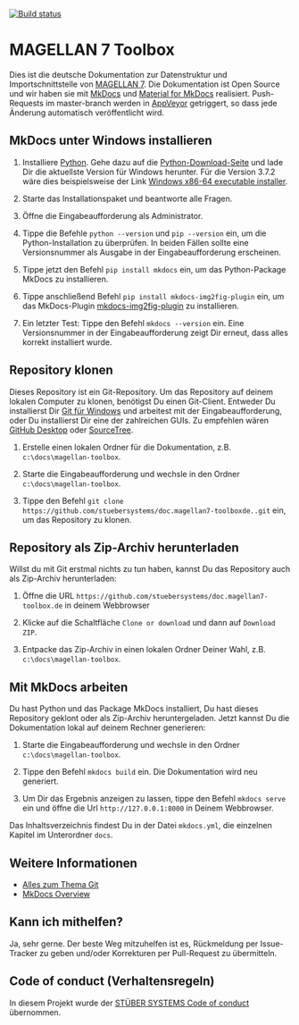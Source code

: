 [![Build status](https://ci.appveyor.com/api/projects/status/sbc5n5u7db1pepjy?svg=true)](https://ci.appveyor.com/project/stueber/doc-magellan7-ds-de)

# MAGELLAN 7 Toolbox

Dies ist die deutsche Dokumentation zur Datenstruktur und Importschnittstelle von [MAGELLAN 7](https://magellan.stueber.de). Die Dokumentation ist Open Source und wir haben sie mit [MkDocs](https://www.mkdocs.org) und [Material for MkDocs](https://squidfunk.github.io/mkdocs-material) realisiert. Push-Requests im master-branch werden in [AppVeyor](https://www.appveyor.com) getriggert, so dass jede Änderung automatisch veröffentlicht wird.

## MkDocs unter Windows installieren

1. Installiere [Python](https://www.python.org). Gehe dazu auf die [Python-Download-Seite](https://www.python.org/downloads/) und lade Dir die aktuellste Version für Windows herunter. Für die Version 3.7.2 wäre dies beispielsweise der Link [Windows x86-64 executable installer](https://www.python.org/ftp/python/3.7.2/python-3.7.2-amd64.exe).

2. Starte das Installationspaket und beantworte alle Fragen.

3. Öffne die Eingabeaufforderung als Administrator.

4. Tippe die Befehle `python --version` und `pip --version` ein, um die Python-Installation zu überprüfen. In beiden Fällen sollte eine Versionsnummer als Ausgabe in der Eingabeaufforderung erscheinen.

5. Tippe jetzt den Befehl `pip install mkdocs` ein, um das Python-Package MkDocs zu installieren.

6. Tippe anschließend Befehl `pip install mkdocs-img2fig-plugin` ein, um das MkDocs-Plugin [mkdocs-img2fig-plugin](https://github.com/stuebersystems/mkdocs-img2fig-plugin) zu installieren.

7. Ein letzter Test: Tippe den Befehl `mkdocs --version` ein. Eine Versionsnummer in der Eingabeaufforderung zeigt Dir erneut, dass alles korrekt installiert wurde.

## Repository klonen

Dieses Repository ist ein Git-Repository. Um das Repository auf deinem lokalen Computer zu klonen, benötigst Du einen Git-Client. Entweder Du installierst Dir [Git für Windows](https://gitforwindows.org/) und arbeitest mit der Eingabeaufforderung, oder Du installierst Dir eine der zahlreichen GUIs. Zu empfehlen wären [GitHub Desktop](https://desktop.github.com) oder [SourceTree](https://www.sourcetreeapp.com).

1. Erstelle einen lokalen Ordner für die Dokumentation, z.B. `c:\docs\magellan-toolbox`.

2. Starte die Eingabeaufforderung und wechsle in den Ordner `c:\docs\magellan-toolbox`.

3. Tippe den Befehl `git clone https://github.com/stuebersystems/doc.magellan7-toolboxde..git` ein, um das Repository zu klonen.

## Repository als Zip-Archiv herunterladen

Willst du mit Git erstmal nichts zu tun haben, kannst Du das Repository auch als Zip-Archiv herunterladen:

1. Öffne die URL `https://github.com/stuebersystems/doc.magellan7-toolbox.de` in deinem Webbrowser

2. Klicke auf die Schaltfläche `Clone or download` und dann auf `Download ZIP`.

3. Entpacke das Zip-Archiv in einen lokalen Ordner Deiner Wahl, z.B. `c:\docs\magellan-toolbox`.

## Mit MkDocs arbeiten

Du hast Python und das Package MkDocs installiert, Du hast dieses Repository geklont oder als Zip-Archiv heruntergeladen. Jetzt kannst Du die Dokumentation lokal auf deinem Rechner generieren:

1. Starte die Eingabeaufforderung und wechsle in den Ordner `c:\docs\magellan-toolbox`.

2. Tippe den Befehl `mkdocs build` ein. Die Dokumentation wird neu generiert.

3. Um Dir das Ergebnis anzeigen zu lassen, tippe den Befehl `mkdocs serve` ein und öffne die Url `http://127.0.0.1:8000` in Deinem Webbrowser.

Das Inhaltsverzeichnis findest Du in der Datei `mkdocs.yml`, die einzelnen Kapitel im Unterordner `docs`. 

## Weitere Informationen

+ [Alles zum Thema Git](https://git-scm.com/book/de/v2)
+ [MkDocs Overview](https://www.mkdocs.org/#overview)

## Kann ich mithelfen?

Ja, sehr gerne. Der beste Weg mitzuhelfen ist es, Rückmeldung per Issue-Tracker zu geben und/oder Korrekturen per Pull-Request zu übermitteln.

## Code of conduct (Verhaltensregeln)

In diesem Projekt wurde der [STÜBER SYSTEMS Code of conduct](https://www.stueber.de/code-of-conduct.php) übernommen.
